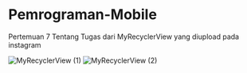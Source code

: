 # Pemrograman-Mobile
Pertemuan 7 Tentang Tugas dari MyRecyclerView  yang diupload pada instagram

![MyRecyclerView (1)](https://user-images.githubusercontent.com/44047087/72267082-0b1eaf80-3652-11ea-84d8-23a55cf3052a.png)
![MyRecyclerView (2)](https://user-images.githubusercontent.com/44047087/72267084-0bb74600-3652-11ea-8f7d-f02a826f302c.png)
